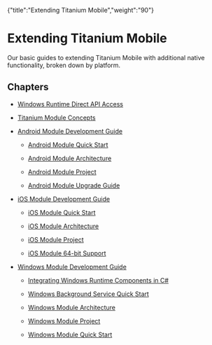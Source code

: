 {"title":"Extending Titanium Mobile","weight":"90"} 

# Extending Titanium Mobile

Our basic guides to extending Titanium Mobile with additional native functionality, broken down by platform.

## Chapters

*   [Windows Runtime Direct API Access](/docs/appc/Titanium_SDK/Titanium_SDK_How-tos/Extending_Titanium_Mobile/Windows_Runtime_Direct_API_Access/)
    
*   [Titanium Module Concepts](/docs/appc/Titanium_SDK/Titanium_SDK_How-tos/Extending_Titanium_Mobile/Titanium_Module_Concepts/)
    
*   [Android Module Development Guide](/docs/appc/Titanium_SDK/Titanium_SDK_How-tos/Extending_Titanium_Mobile/Android_Module_Development_Guide/)
    
    *   [Android Module Quick Start](/docs/appc/Titanium_SDK/Titanium_SDK_How-tos/Extending_Titanium_Mobile/Android_Module_Development_Guide/Android_Module_Quick_Start/)
        
    *   [Android Module Architecture](/docs/appc/Titanium_SDK/Titanium_SDK_How-tos/Extending_Titanium_Mobile/Android_Module_Development_Guide/Android_Module_Architecture/)
        
    *   [Android Module Project](/docs/appc/Titanium_SDK/Titanium_SDK_How-tos/Extending_Titanium_Mobile/Android_Module_Development_Guide/Android_Module_Project/)
        
    *   [Android Module Upgrade Guide](/docs/appc/Titanium_SDK/Titanium_SDK_How-tos/Extending_Titanium_Mobile/Android_Module_Development_Guide/Android_Module_Upgrade_Guide/)
        
*   [iOS Module Development Guide](/docs/appc/Titanium_SDK/Titanium_SDK_How-tos/Extending_Titanium_Mobile/iOS_Module_Development_Guide/)
    
    *   [iOS Module Quick Start](/docs/appc/Titanium_SDK/Titanium_SDK_How-tos/Extending_Titanium_Mobile/iOS_Module_Development_Guide/iOS_Module_Quick_Start/)
        
    *   [iOS Module Architecture](/docs/appc/Titanium_SDK/Titanium_SDK_How-tos/Extending_Titanium_Mobile/iOS_Module_Development_Guide/iOS_Module_Architecture/)
        
    *   [iOS Module Project](/docs/appc/Titanium_SDK/Titanium_SDK_How-tos/Extending_Titanium_Mobile/iOS_Module_Development_Guide/iOS_Module_Project/)
        
    *   [iOS Module 64-bit Support](/docs/appc/Titanium_SDK/Titanium_SDK_How-tos/Extending_Titanium_Mobile/iOS_Module_Development_Guide/iOS_Module_64-bit_Support/)
        
*   [Windows Module Development Guide](/docs/appc/Titanium_SDK/Titanium_SDK_How-tos/Extending_Titanium_Mobile/Windows_Module_Development_Guide/)
    
    *   [Integrating Windows Runtime Components in C#](/docs/appc/Titanium_SDK/Titanium_SDK_How-tos/Extending_Titanium_Mobile/Windows_Module_Development_Guide/Integrating_Windows_Runtime_Components_in_C_/)
        
    *   [Windows Background Service Quick Start](/docs/appc/Titanium_SDK/Titanium_SDK_How-tos/Extending_Titanium_Mobile/Windows_Module_Development_Guide/Windows_Background_Service_Quick_Start/)
        
    *   [Windows Module Architecture](/docs/appc/Titanium_SDK/Titanium_SDK_How-tos/Extending_Titanium_Mobile/Windows_Module_Development_Guide/Windows_Module_Architecture/)
        
    *   [Windows Module Project](/docs/appc/Titanium_SDK/Titanium_SDK_How-tos/Extending_Titanium_Mobile/Windows_Module_Development_Guide/Windows_Module_Project/)
        
    *   [Windows Module Quick Start](/docs/appc/Titanium_SDK/Titanium_SDK_How-tos/Extending_Titanium_Mobile/Windows_Module_Development_Guide/Windows_Module_Quick_Start/)
